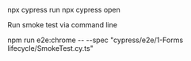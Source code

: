 npx cypress run
npx cypress open

Run smoke test via command line

npm run e2e:chrome -- --spec "cypress/e2e/1-Forms lifecycle/SmokeTest.cy.ts"

